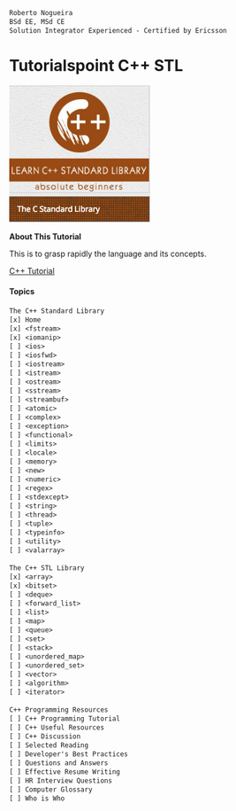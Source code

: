 ```
Roberto Nogueira  
BSd EE, MSd CE
Solution Integrator Experienced - Certified by Ericsson
```
# Tutorialspoint C++ STL

![ebook cover](images/tutorialspoint-cpp-stl.png)

**About This Tutorial**

This is to grasp rapidly the language and its concepts.

[C++ Tutorial](https://www.tutorialspoint.com/cpp_standard_library/index.htm)

#### Topics
```
The C++ Standard Library
[x] Home
[x] <fstream>
[x] <iomanip>
[ ] <ios>
[ ] <iosfwd>
[ ] <iostream>
[ ] <istream>
[ ] <ostream>
[ ] <sstream>
[ ] <streambuf>
[ ] <atomic>
[ ] <complex>
[ ] <exception>
[ ] <functional>
[ ] <limits>
[ ] <locale>
[ ] <memory>
[ ] <new>
[ ] <numeric>
[ ] <regex>
[ ] <stdexcept>
[ ] <string>
[ ] <thread>
[ ] <tuple>
[ ] <typeinfo>
[ ] <utility>
[ ] <valarray>

The C++ STL Library
[x] <array>
[x] <bitset>
[ ] <deque>
[ ] <forward_list>
[ ] <list>
[ ] <map>
[ ] <queue>
[ ] <set>
[ ] <stack>
[ ] <unordered_map>
[ ] <unordered_set>
[ ] <vector>
[ ] <algorithm>
[ ] <iterator>

C++ Programming Resources
[ ] C++ Programming Tutorial
[ ] C++ Useful Resources
[ ] C++ Discussion
[ ] Selected Reading
[ ] Developer's Best Practices
[ ] Questions and Answers
[ ] Effective Resume Writing
[ ] HR Interview Questions
[ ] Computer Glossary
[ ] Who is Who
```
